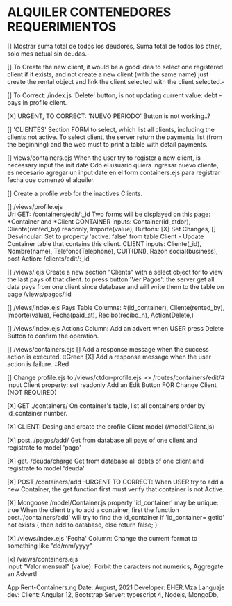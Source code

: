 
ALQUILER CONTENEDORES REQUERIMIENTOS
====================================

[]	Mostrar suma total de todos los deudores,
	 	Suma total de todos los ctner, solo mes actual sin deudas.-


[] To Create the new client,
	it would be a good idea to select one registered client if it exists, and not create a new client (with the same name)
	just create the rental object and link the client selected with the client selected.-

[]  To Correct:  /index.js
    'Delete' button, is not updating current value: debt - pays in profile client.

[X]  URGENT, TO CORRECT:
      'NUEVO PERIODO' Button is not working..?

[]  'CLIENTES' Section
    FORM to select, which list all clients, including the clients not active. 
        To select client, the server return the payments list (from the beginning) and the web must to print a table with detail payments.        


[]  views/containers.ejs
    When the user try to register a new client, is necessary input the init date
    Cdo el usuario quiera ingresar nuevo cliente, es necesario agregar un input date en el form containers.ejs para registrar fecha que comenzó el alquiler. 

[]  Create a profile web for the inactives Clients. 


[]  /views/profile.ejs   
    Url GET: /containers/edit/:_id
    Two forms will be displayed on this page: *Container and *Client
        CONTAINER inputs: Container(id_ctdor), Cliente(rented_by) readonly, Importe(value),
        Buttons:    [X] Set Changes, 
                    []  Desvincular: Set to property 'active: false' from table Client - Update Container table that contains this client.
        CLIENT inputs: Cliente(_id), Nombre(name), Telefono(Telephone), CUIT(DNI), Razon social(business),
        post Action: /clients/edit/:_id

[]  /views/.ejs
    Create a new section "Clients" with a select object for to view the last pays of that client.
     to press button 'Ver Pagos': the server get all data pays from one client since database and will write them to the table
     on page /views/pagos/:id

[]  /views/index.ejs
    Pays Table Columns: 
    #(id_container), Cliente(rented_by), Importe(value), Fecha(paid_at), Recibo(recibo_n), Action(Delete,)

[]  /views/index.ejs
    Actions Column: Add an advert when USER press Delete Button to confirm the operation.

[]  /views/containers.ejs
    []  Add a response message when the success action is executed. ::Green
    [X] Add a response message when the user action is failure. ::Red

    
[]   Change profile.ejs to /views/ctdor-profile.ejs  >> /routes/containers/edit/#
    input Client property: set readonly Add an Edit Button FOR Change Client (NOT REQUIRED)

[X]  GET ./containers/
    On container's table, list all containers order by id_container number.
    
[X]  CLIENT: Desing and create the profile Client model (/model/Client.js)

[X]  post. /pagos/add/
    Get from database all pays of one client and registrate to model 'pago'

[X]  get. /deuda/charge
    Get from database all debts of one client and registrate to model 'deuda'

[X]  POST /containers/add -URGENT TO CORRECT: 
        When USER try to add a new Container, the get function first must verify that container is not Active. 

[X]	Mongoose /model/Container.js
    property 'id_container' may be unique: true 
    When the client try to add a container, first the function post.'/containers/add' will try to find the id_container 
     if 'id_container= getid' not exists {
        then add to database, 
        else return false; 
    }

[X]  /views/index.ejs
    'Fecha' Column: Change the current format to something like "dd/mm/yyyy"

[x]   /views/containers.ejs  
    input "Valor mensual" (value): Forbit the caracters not numerics, Aggregate an Advert!


App Rent-Containers.ng
Date: August, 2021	Developer: EHER.Mza
Languaje dev:
	Client: Angular 12, Bootstrap
	Server: typescript 4, Nodejs, MongoDb,
